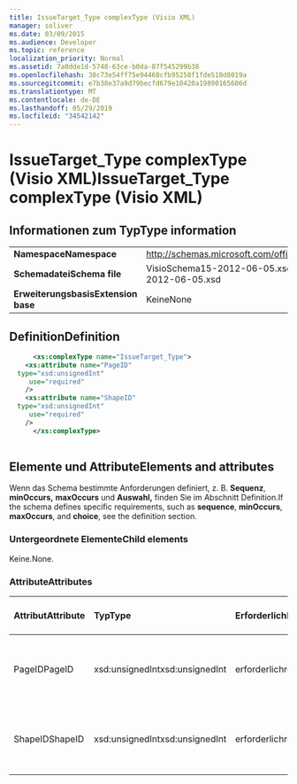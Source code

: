 ```yaml
---
title: IssueTarget_Type complexType (Visio XML)
manager: soliver
ms.date: 03/09/2015
ms.audience: Developer
ms.topic: reference
localization_priority: Normal
ms.assetid: 7a0dde1d-5748-63ce-b0da-87f545299b38
ms.openlocfilehash: 38c73e54ff75e94468cfb95258f1fde510d8019a
ms.sourcegitcommit: e7b38e37a9d79becfd679e10420a19890165606d
ms.translationtype: MT
ms.contentlocale: de-DE
ms.lasthandoff: 05/29/2019
ms.locfileid: "34542142"
---
```

# <a name="issuetarget_type-complextype-visio-xml"></a><span data-ttu-id="5359c-102">IssueTarget_Type complexType (Visio XML)</span><span class="sxs-lookup"><span data-stu-id="5359c-102">IssueTarget_Type complexType (Visio XML)</span></span>

## <a name="type-information"></a><span data-ttu-id="5359c-103">Informationen zum Typ</span><span class="sxs-lookup"><span data-stu-id="5359c-103">Type information</span></span>

|||
|:-----|:-----|
|<span data-ttu-id="5359c-104">**Namespace**</span><span class="sxs-lookup"><span data-stu-id="5359c-104">**Namespace**</span></span> <br/> |http://schemas.microsoft.com/office/visio/2011/1/core  <br/> |
|<span data-ttu-id="5359c-105">**Schemadatei**</span><span class="sxs-lookup"><span data-stu-id="5359c-105">**Schema file**</span></span> <br/> |<span data-ttu-id="5359c-106">VisioSchema15-2012-06-05.xsd</span><span class="sxs-lookup"><span data-stu-id="5359c-106">VisioSchema15-2012-06-05.xsd</span></span>  <br/> |
|<span data-ttu-id="5359c-107">**Erweiterungsbasis**</span><span class="sxs-lookup"><span data-stu-id="5359c-107">**Extension base**</span></span> <br/> |<span data-ttu-id="5359c-108">Keine</span><span class="sxs-lookup"><span data-stu-id="5359c-108">None</span></span>  <br/> |
   
## <a name="definition"></a><span data-ttu-id="5359c-109">Definition</span><span class="sxs-lookup"><span data-stu-id="5359c-109">Definition</span></span>

```XML
      <xs:complexType name="IssueTarget_Type">
    <xs:attribute name="PageID"
  type="xsd:unsignedInt"
     use="required"
    />
    <xs:attribute name="ShapeID"
  type="xsd:unsignedInt"
     use="required"
    />
      </xs:complexType>
      
```

## <a name="elements-and-attributes"></a><span data-ttu-id="5359c-110">Elemente und Attribute</span><span class="sxs-lookup"><span data-stu-id="5359c-110">Elements and attributes</span></span>

<span data-ttu-id="5359c-111">Wenn das Schema bestimmte Anforderungen definiert, z. B. **Sequenz**, **minOccurs,** **maxOccurs** und **Auswahl,** finden Sie im Abschnitt Definition.</span><span class="sxs-lookup"><span data-stu-id="5359c-111">If the schema defines specific requirements, such as **sequence**, **minOccurs**, **maxOccurs**, and **choice**, see the definition section.</span></span> 
  
### <a name="child-elements"></a><span data-ttu-id="5359c-112">Untergeordnete Elemente</span><span class="sxs-lookup"><span data-stu-id="5359c-112">Child elements</span></span>

<span data-ttu-id="5359c-113">Keine.</span><span class="sxs-lookup"><span data-stu-id="5359c-113">None.</span></span>
  
### <a name="attributes"></a><span data-ttu-id="5359c-114">Attribute</span><span class="sxs-lookup"><span data-stu-id="5359c-114">Attributes</span></span>

|<span data-ttu-id="5359c-115">**Attribut**</span><span class="sxs-lookup"><span data-stu-id="5359c-115">**Attribute**</span></span>|<span data-ttu-id="5359c-116">**Typ**</span><span class="sxs-lookup"><span data-stu-id="5359c-116">**Type**</span></span>|<span data-ttu-id="5359c-117">**Erforderlich**</span><span class="sxs-lookup"><span data-stu-id="5359c-117">**Required**</span></span>|<span data-ttu-id="5359c-118">**Beschreibung**</span><span class="sxs-lookup"><span data-stu-id="5359c-118">**Description**</span></span>|<span data-ttu-id="5359c-119">**Mögliche Werte**</span><span class="sxs-lookup"><span data-stu-id="5359c-119">**Possible values**</span></span>|
|:-----|:-----|:-----|:-----|:-----|
|<span data-ttu-id="5359c-120">PageID</span><span class="sxs-lookup"><span data-stu-id="5359c-120">PageID</span></span>  <br/> |<span data-ttu-id="5359c-121">xsd:unsignedInt</span><span class="sxs-lookup"><span data-stu-id="5359c-121">xsd:unsignedInt</span></span>  <br/> |<span data-ttu-id="5359c-122">erforderlich</span><span class="sxs-lookup"><span data-stu-id="5359c-122">required</span></span>  <br/> ||<span data-ttu-id="5359c-123">Werte des xsd:unsignedInt-Typs.</span><span class="sxs-lookup"><span data-stu-id="5359c-123">Values of the xsd:unsignedInt type.</span></span>  <br/> |
|<span data-ttu-id="5359c-124">ShapeID</span><span class="sxs-lookup"><span data-stu-id="5359c-124">ShapeID</span></span>  <br/> |<span data-ttu-id="5359c-125">xsd:unsignedInt</span><span class="sxs-lookup"><span data-stu-id="5359c-125">xsd:unsignedInt</span></span>  <br/> |<span data-ttu-id="5359c-126">erforderlich</span><span class="sxs-lookup"><span data-stu-id="5359c-126">required</span></span>  <br/> ||<span data-ttu-id="5359c-127">Werte des xsd:unsignedInt-Typs.</span><span class="sxs-lookup"><span data-stu-id="5359c-127">Values of the xsd:unsignedInt type.</span></span>  <br/> |
   

